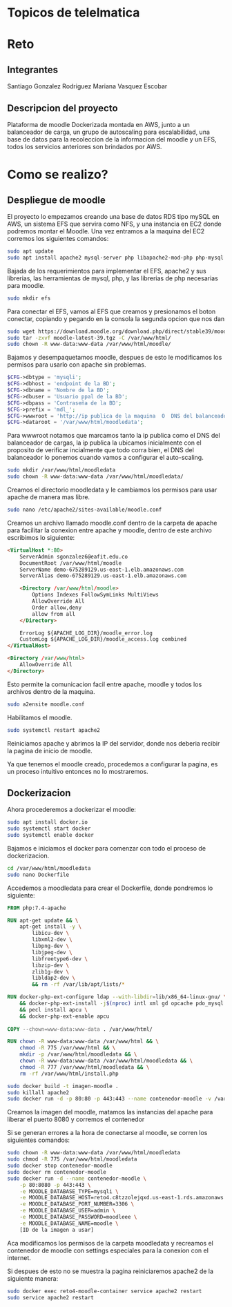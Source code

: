 # Topicos de telelmatica
# Reto 
## Integrantes
Santiago Gonzalez Rodriguez
Mariana Vasquez Escobar

## Descripcion del proyecto
Plataforma de moodle Dockerizada montada en AWS, junto a un balanceador de carga, un grupo de autoscaling para escalabilidad, una base de datos para la recoleccion de la informacion del moodle y un EFS, todos los servicios anteriores son brindados por AWS.

# Como se realizo?
## Despliegue de moodle
El proyecto lo empezamos creando una base de datos RDS tipo mySQL en AWS, un sistema EFS que servira como NFS, y una instancia en EC2 donde podremos montar el Moodle.
Una vez entramos a la maquina del EC2 corremos los siguientes comandos:

``` bash
sudo apt update
sudo apt install apache2 mysql-server php libapache2-mod-php php-mysql php-gd php-xml php-mbstring php-curl php-zip php-xmlreader php-simplexml php-soap nfs-common cifs-utils
```
Bajada de los requerimientos para implementar el EFS, apache2 y sus librerias, las herramientas de mysql, php, y las librerias de php necesarias para moodle.

```bash
sudo mkdir efs
```
Para conectar el EFS, vamos al EFS que creamos y presionamos el boton conectar, copiando y pegando en la consola la segunda opcion que nos dan

```bash
sudo wget https://download.moodle.org/download.php/direct/stable39/moodle-latest-39.tgz
sudo tar -zxvf moodle-latest-39.tgz -C /var/www/html/
sudo chown -R www-data:www-data /var/www/html/moodle/
```
Bajamos y desempaquetamos moodle, despues de esto le modificamos los permisos para usarlo con apache sin problemas.

```php
$CFG->dbtype = 'mysqli';
$CFG->dbhost = 'endpoint de la BD';
$CFG->dbname = 'Nombre de la BD';
$CFG->dbuser = 'Usuario ppal de la BD';
$CFG->dbpass = 'Contraseña de la BD';
$CFG->prefix = 'mdl_';
$CFG->wwwroot = 'http://ip publica de la maquina  O  DNS del balanceador de carga';
$CFG->dataroot = '/var/www/html/moodledata';
```
Para wwwroot notamos que marcamos tanto la ip publica como el DNS del balanceador de cargas, la ip publica la ubicamos inicialmente con el proposito de verificar incialmente que todo corra bien, el DNS del balanceador lo ponemos cuando vamos a configurar el auto-scaling.
 
```bash
sudo mkdir /var/www/html/moodledata
sudo chown -R www-data:www-data /var/www/html/moodledata/
```
Creamos el directorio moodledata y le cambiamos los permisos para usar apache de manera mas libre.

```bash
sudo nano /etc/apache2/sites-available/moodle.conf
```
Creamos un archivo llamado moodle.conf dentro de la carpeta de apache para facilitar la conexion entre apache y moodle, dentro de este archivo escribimos lo siguiente:
```html
<VirtualHost *:80>
    ServerAdmin sgonzalez6@eafit.edu.co
    DocumentRoot /var/www/html/moodle
    ServerName demo-675289129.us-east-1.elb.amazonaws.com
    ServerAlias demo-675289129.us-east-1.elb.amazonaws.com

    <Directory /var/www/html/moodle>
        Options Indexes FollowSymLinks MultiViews
        AllowOverride All
        Order allow,deny
        allow from all
    </Directory>

    ErrorLog ${APACHE_LOG_DIR}/moodle_error.log
    CustomLog ${APACHE_LOG_DIR}/moodle_access.log combined
</VirtualHost>

<Directory /var/www/html>
    AllowOverride All
</Directory>
```
Esto permite la comunicacion facil entre apache, moodle y todos los archivos dentro de la maquina.

```bash
sudo a2ensite moodle.conf
```
Habilitamos el moodle.

```bash
sudo systemctl restart apache2
```
Reiniciamos apache y abrimos la IP del servidor, donde nos deberia recibir la pagina de inicio de moodle.

Ya que tenemos el moodle creado, procedemos a configurar la pagina, es un proceso intuitivo entonces no lo mostraremos.

## Dockerizacion
Ahora procederemos a dockerizar el moodle:
```bash
sudo apt install docker.io
sudo systemctl start docker
sudo systemctl enable docker
```
Bajamos e iniciamos el docker para comenzar con todo el proceso de dockerizacion.

```bash
cd /var/www/html/moodledata
sudo nano Dockerfile
```
Accedemos a moodledata para crear el Dockerfile, donde pondremos lo siguiente:

```Dockerfile
FROM php:7.4-apache

RUN apt-get update && \
    apt-get install -y \
        libicu-dev \
        libxml2-dev \
        libpng-dev \
        libjpeg-dev \
        libfreetype6-dev \
        libzip-dev \
        zlib1g-dev \
        libldap2-dev \
        && rm -rf /var/lib/apt/lists/*

RUN docker-php-ext-configure ldap --with-libdir=lib/x86_64-linux-gnu/ \
    && docker-php-ext-install -j$(nproc) intl xml gd opcache pdo_mysql zip ldap bcmath sockets \
    && pecl install apcu \
    && docker-php-ext-enable apcu
    
COPY --chown=www-data:www-data . /var/www/html/

RUN chown -R www-data:www-data /var/www/html && \
    chmod -R 775 /var/www/html && \
    mkdir -p /var/www/html/moodledata && \
    chown -R www-data:www-data /var/www/html/moodledata && \
    chmod -R 777 /var/www/html/moodledata && \
    rm -rf /var/www/html/install.php
```

```bash
sudo docker build -t imagen-moodle .
sudo killall apache2
sudo docker run -d -p 80:80 -p 443:443 --name contenedor-moodle -v /var/moodledata:/var/www/html/moodledata imagen-moodle
```
Creamos la imagen del moodle, matamos las instancias del apache para liberar el puerto 8080 y corremos el contenedor


Si se generan errores a la hora de conectarse al moodle, se corren los siguientes comandos:
```bash
sudo chown -R www-data:www-data /var/www/html/moodledata
sudo chmod -R 775 /var/www/html/moodledata
sudo docker stop contenedor-moodle
sudo docker rm contenedor-moodle
sudo docker run -d --name contenedor-moodle \
    -p 80:8080 -p 443:443 \
    -e MOODLE_DATABASE_TYPE=mysqli \
    -e MOODLE_DATABASE_HOST=reto4.c8tzzolejqxd.us-east-1.rds.amazonaws.com \
    -e MOODLE_DATABASE_PORT_NUMBER=3306 \
    -e MOODLE_DATABASE_USER=admin \
    -e MOODLE_DATABASE_PASSWORD=moodleee \
    -e MOODLE_DATABASE_NAME=moodle \
    [ID de la imagen a usar]
```
Aca modificamos los permisos de la carpeta moodledata y recreamos el contenedor de moodle con settings especiales para la conexion con el internet.

Si despues de esto no se muestra la pagina reiniciaremos apache2 de la siguiente manera:
```bash
sudo docker exec reto4-moodle-container service apache2 restart
sudo service apache2 restart
```